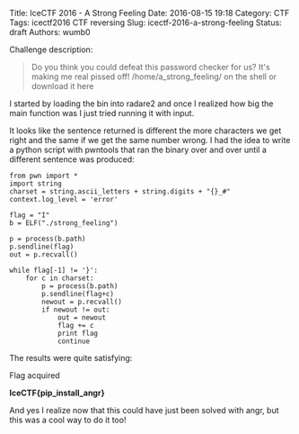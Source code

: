 Title: IceCTF 2016 - A Strong Feeling
Date: 2016-08-15 19:18
Category: CTF
Tags: icectf2016 CTF reversing
Slug: icectf-2016-a-strong-feeling
Status: draft
Authors: wumb0

Challenge description:
> Do you think you could defeat this password checker for us? It's making me real pissed off! /home/a_strong_feeling/ on the shell or download it here

I started by loading the bin into radare2 and once I realized how big the main function was I just tried running it with input.
<script type="text/javascript" src="https://asciinema.org/a/3rj0b4rtx4gybtqwg9q1c0fp0.js" id="asciicast-3rj0b4rtx4gybtqwg9q1c0fp0" async></script>

It looks like the sentence returned is different the more characters we get right and the same if we get the same number wrong. I had the idea to write a python script with pwntools that ran the binary over and over until a different sentence was produced:
```
from pwn import *
import string
charset = string.ascii_letters + string.digits + "{}_#"
context.log_level = 'error'

flag = "I"
b = ELF("./strong_feeling")

p = process(b.path)
p.sendline(flag)
out = p.recvall()

while flag[-1] != '}':
    for c in charset:
        p = process(b.path)
        p.sendline(flag+c)
        newout = p.recvall()
        if newout != out:
            out = newout
            flag += c
            print flag
            continue
```

The results were quite satisfying:
<script type="text/javascript" src="https://asciinema.org/a/d4imjlama9reyom1iypwr46s3.js" id="asciicast-d4imjlama9reyom1iypwr46s3" async></script>

Flag acquired

**IceCTF{pip_install_angr}**

And yes I realize now that this could have just been solved with angr, but this was a cool way to do it too!
